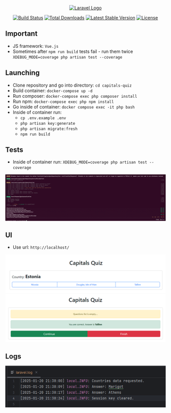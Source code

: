 <p align="center"><a href="https://laravel.com" target="_blank"><img src="https://raw.githubusercontent.com/laravel/art/master/logo-lockup/5%20SVG/2%20CMYK/1%20Full%20Color/laravel-logolockup-cmyk-red.svg" width="400" alt="Laravel Logo"></a></p>

<p align="center">
<a href="https://github.com/laravel/framework/actions"><img src="https://github.com/laravel/framework/workflows/tests/badge.svg" alt="Build Status"></a>
<a href="https://packagist.org/packages/laravel/framework"><img src="https://img.shields.io/packagist/dt/laravel/framework" alt="Total Downloads"></a>
<a href="https://packagist.org/packages/laravel/framework"><img src="https://img.shields.io/packagist/v/laravel/framework" alt="Latest Stable Version"></a>
<a href="https://packagist.org/packages/laravel/framework"><img src="https://img.shields.io/packagist/l/laravel/framework" alt="License"></a>
</p>

## Important

- JS framework: `Vue.js`
- Sometimes after `npm run build` tests fail - run them twice `XDEBUG_MODE=coverage php artisan test --coverage`

## Launching
- Clone repository and go into directory: `cd capitals-quiz`
- Build container: `docker-compose up -d`
- Run composer: `docker-compose exec php composer install`
- Run npm: `docker-compose exec php npm install`
- Go inside of container: `docker compose exec -it php bash`
- Inside of container run:
    - `cp .env.example .env`
    - `php artisan key:generate`
    - `php artisan migrate:fresh`
    - `npm run build`

## Tests
- Inside of container run: `XDEBUG_MODE=coverage php artisan test --coverage`

![img_1.png](img_1.png)

## UI
- Use url: `http://localhost/`

![img_2.png](img_2.png)
![img_3.png](img_3.png)

## Logs

![img_4.png](img_4.png)
